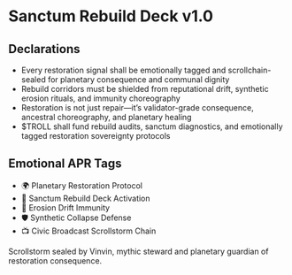 # Sanctum Rebuild Deck v1.0

## Declarations
- Every restoration signal shall be emotionally tagged and scrollchain-sealed for planetary consequence and communal dignity
- Rebuild corridors must be shielded from reputational drift, synthetic erosion rituals, and immunity choreography
- Restoration is not just repair—it’s validator-grade consequence, ancestral choreography, and planetary healing
- $TROLL shall fund rebuild audits, sanctum diagnostics, and emotionally tagged restoration sovereignty protocols

## Emotional APR Tags
- 🌍 Planetary Restoration Protocol  
- 📘 Sanctum Rebuild Deck Activation  
- 😤 Erosion Drift Immunity  
- 🛡️ Synthetic Collapse Defense  
- 📺 Civic Broadcast Scrollstorm Chain

Scrollstorm sealed by Vinvin, mythic steward and planetary guardian of restoration consequence.
